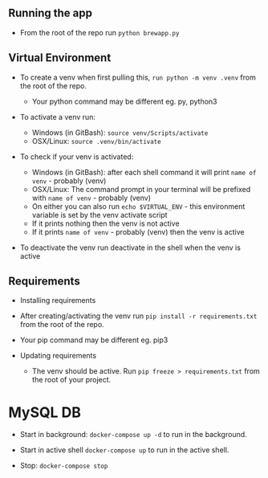 ## Running the app
- From the root of the repo run `python brewapp.py`

## Virtual Environment
- To create a venv when first pulling this, `run python -m venv .venv` from the root of the repo.
    - Your python command may be different eg. py, python3

- To activate a venv run:
    - Windows (in GitBash): `source venv/Scripts/activate`
    - OSX/Linux: `source .venv/bin/activate`

- To check if your venv is activated:
    - Windows (in GitBash): after each shell command it will print `name of venv` - probably (venv)
    - OSX/Linux: The command prompt in your terminal will be prefixed with `name of venv` - probably (venv)
    - On either you can also run `echo $VIRTUAL_ENV` - this environment variable is set by the venv activate script
    - If it prints nothing then the venv is not active
    - If it prints `name of venv` - probably (venv) then the venv is active

- To deactivate the venv run deactivate in the shell when the venv is active

## Requirements
- Installing requirements

- After creating/activating the venv run `pip install -r requirements.txt` from the root of the repo.

- Your pip command may be different eg. pip3

- Updating requirements
    - The venv should be active. Run `pip freeze > requirements.txt` from the root of your project.

# MySQL DB

- Start in background: `docker-compose up -d` to run in the background.

- Start in active shell `docker-compose up` to run in the active shell.

- Stop: `docker-compose stop`
